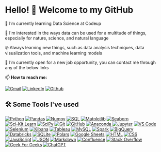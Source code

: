 # Hello! 👋 Welcome to my GitHub

🌱 I’m currently learning Data Science at Codeup

🔭 I'm interested in the ways data can be used for a multitude of things, especially for nature, science, and natural language

🤓 Always learning new things, such as data analysis techniques, data visualization tools, and machine learning models

🤔 I’m currently open for a new job opportunity, you can contact me through any of the below links

📫 **How to reach me:**

[![Gmail](https://img.shields.io/badge/Gmail-%23EA4335.svg?style=plastic&logo=gmail&logoColor=white)](mailto:tkephart96@gmail.com) [![LinkedIn](https://img.shields.io/badge/LinkedIn-%230A66C2.svg?style=plastic&logo=linkedin&logoColor=white)](https://www.linkedin.com/in/tkephart96/) [![Github](https://img.shields.io/badge/GitHub-%23181717.svg?style=plastic&logo=github&logoColor=white)](https://github.com/tkephart96)

## 🛠️ Some Tools I've used

<!-- 
![name](path or link to image)
[name](path or link to click)
[![name](path or link to image)](path or link to click)
-->
[![Python](https://img.shields.io/badge/-Python-0D1117?style=flat&logo=python)](https://www.python.org)
[![Pandas](https://img.shields.io/badge/-Pandas-0D1117?style=flat&logo=pandas)](https://pandas.pydata.org/)
[![Numpy](https://img.shields.io/badge/-Numpy-0D1117?style=flat&logo=numpy)](https://numpy.org/)
[![SQL](https://img.shields.io/badge/-SQL-0D1117?style=flat&logo=sql)](https://www.w3schools.com/sql/default.asp)
[![Matplotlib](https://img.shields.io/badge/-Matplotlib-0D1117?style=flat&logo=matplotlib)](https://matplotlib.org/)
[![Seaborn](https://img.shields.io/badge/-Seaborn-0D1117?style=flat&logo=seaborn)](https://seaborn.pydata.org/tutorial/introduction)
[![Sci-Kit Learn](https://img.shields.io/badge/-SKLearn-0D1117?style=flat&logo=scikitlearn)](https://scikit-learn.org/stable/)
[![SciPy](https://img.shields.io/badge/-SciPy-0D1117?style=flat&logo=scipy)](https://scipy.org/)
[![Git](https://img.shields.io/badge/-Git-0D1117?style=flat&logo=git)](https://git-scm.com/)
[![GitHub](https://img.shields.io/badge/-GitHub-0D1117?style=flat&logo=github)](https://github.com/tkephart96)
[![Anaconda](https://img.shields.io/badge/-Anaconda-0D1117?style=flat&logo=anaconda)](https://anaconda.org/)
[![Jupyter](https://img.shields.io/badge/-Jupyter-0D1117?style=flat&logo=jupyter)](https://jupyter.org/)
[![VS Code](https://img.shields.io/badge/-VS%20Code-0D1117?style=flat&logo=visual-studio-code&logoColor=007ACC)](https://code.visualstudio.com/)
[![Selenium](https://img.shields.io/badge/-Selenium-0D1117?style=flat&logo=selenium)](https://www.selenium.dev/)
[![Kibana](https://img.shields.io/badge/-Kibana-0D1117?style=flat&logo=kibana)](https://www.elastic.co/downloads/kibana)
[![Tableau](https://img.shields.io/badge/-Tableau-0D1117?style=flat&logo=tableau)](https://public.tableau.com/app/discover)
[![MySQL](https://img.shields.io/badge/-MySQL-0D1117?&style=flat&logo=mysql)](https://www.mysql.com/)
[![Spark](https://img.shields.io/badge/-Spark-0D1117?&style=flat&logo=apachespark)](https://spark.apache.org/)
[![BigQuery](https://img.shields.io/badge/-BigQuery-0D1117?&style=flat&logo=google)](https://cloud.google.com/bigquery)
[![Databricks](https://img.shields.io/badge/-Databricks-0D1117?style=flat&logo=databricks)](https://docs.databricks.com/getting-started/community-edition.html)
[![SQLite](https://img.shields.io/badge/-SQLite-0D1117?style=flat&logo=sqlite)](https://www.sqlite.org/index.html)
[![Polars](https://img.shields.io/badge/-Polars-0D1117?&style=flat&logo=polars)](https://www.pola.rs/)
[![Google Sheets](https://img.shields.io/badge/-Google%20Sheets-0D1117?style=flat&logo=google%20sheets)](https://www.google.com/sheets/about/)
[![HTML](https://img.shields.io/badge/-HTML-0D1117?style=flat&logo=HTML5)](https://www.w3.org/html/)
[![CSS](https://img.shields.io/badge/-CSS-0D1117?style=flat&logo=CSS3&logoColor=1572B6)](https://www.w3schools.com/css/)
[![JavaScript](https://img.shields.io/badge/-JavaScript-0D1117?style=flat&logo=javascript)](https://developer.mozilla.org/en-US/docs/Web/JavaScript)
[![JSON](https://img.shields.io/badge/-JSON-0D1117?style=flat&logo=json)](https://www.json.org/json-en.html)
[![Markdown](https://img.shields.io/badge/-Markdown-0D1117?style=flat&logo=markdown)](https://www.markdownguide.org/)
[![Confluence](https://img.shields.io/badge/-Confluence-0D1117?style=flat&logo=confluence)](https://www.atlassian.com/software/confluence)
[![Stack Overflow](https://img.shields.io/badge/-Stack%20Overflow-0D1117?style=flat&logo=stack-overflow)](https://stackoverflow.com/)
[![Geek For Geeks](https://img.shields.io/badge/-Geeks%20for%20Geeks-0D1117?style=flat&logo=geeksforgeeks)](https://www.geeksforgeeks.org/)
[![ChatGPT](https://img.shields.io/badge/-ChatGPT-0D1117?style=flat&logo=openai)](https://chat.openai.com/)

<!-- ### ⚡ Top Languages

<p align="center">
<a href="https://github.com/tkephart96">
<img src="https://github-readme-stats.vercel.app/api/top-langs/?username=tkephart96&theme=midnight-purple&bg_color=0D1117&hide_border=true&layout=compact" alt="tkephart96">
</a>
<br/>
<b>Note:</b> Top languages is only a metric of the languages my public code consists of and doesn't reflect experience or skill level.
</p>
<br/> -->
